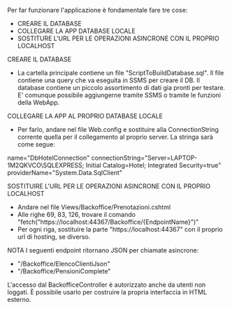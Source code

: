 Per far funzionare l'applicazione è fondamentale fare tre cose:

- CREARE IL DATABASE
- COLLEGARE LA APP DATABASE LOCALE
- SOSTITURE L'URL PER LE OPERAZIONI ASINCRONE CON IL PROPRIO LOCALHOST

CREARE IL DATABASE
- La cartella principale contiene un file "ScriptToBuildDatabase.sql". Il file contiene una query che va eseguita in SSMS per creare il DB. Il database contiene
un piccolo assortimento di dati gia pronti per testare. E' comunque possibile aggiungerne tramite SSMS o tramite le funzioni della WebApp.

COLLEGARE LA APP AL PROPRIO DATABASE LOCALE
- Per farlo, andare nel file Web.config e sostituire alla ConnectionString corrente quella per il collegamento al proprio server. La stringa sarà come segue:
	    
name="DbHotelConnection" connectionString="Server=LAPTOP-1M2QKVCO\SQLEXPRESS; Initial Catalog=Hotel; Integrated Security=true" providerName="System.Data.SqlClient"
		

SOSTITUIRE L'URL PER LE OPERAZIONI ASINCRONE CON IL PROPRIO LOCALHOST
  -  Andare nel file Views/Backoffice/Prenotazioni.cshtml
  -  Alle righe 69, 83, 126, trovare il comando "fetch("https://localhost:44367/Backoffice/{EndpointName}")"
  -  Per ogni riga, sostituire la parte "https://localhost:44367" con il proprio url di hosting, se diverso.

NOTA
I seguenti endpoint ritornano JSON per chiamate asincrone:
  - "/Backoffice/ElencoClientiJson"
  - "/Backoffice/PensioniComplete"

L'accesso dal BackofficeController è autorizzato anche da utenti non loggati. È possibile usarlo per costruire la propria interfaccia in HTML esterno.
